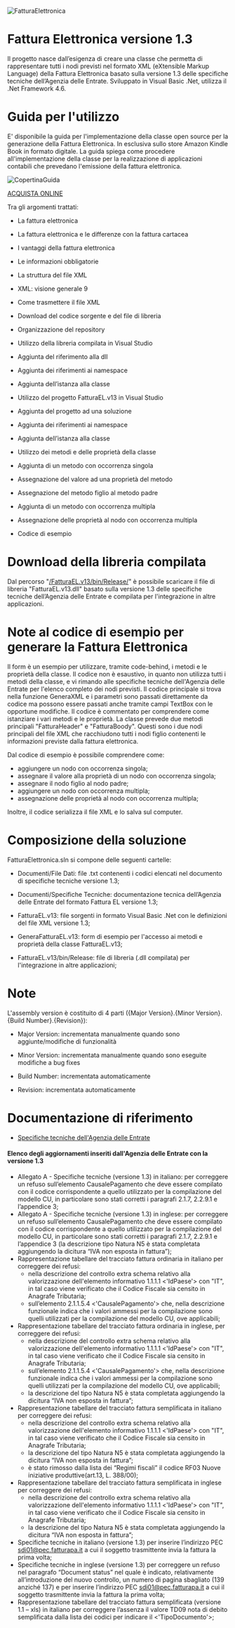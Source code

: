 ![FatturaElettronica](https://etabetaweb.files.wordpress.com/2018/11/fattura-elettronica.jpg)

# Fattura Elettronica versione 1.3
Il progetto nasce dall’esigenza di creare una classe che permetta di rappresentare tutti i nodi previsti nel formato XML  (eXtensible Markup Language) della Fattura Elettronica basato sulla versione 1.3 delle specifiche tecniche dell’Agenzia delle Entrate. Sviluppato in Visual Basic .Net, utilizza il .Net Framework 4.6.



# Guida per l'utilizzo
E' disponibile la guida per l'implementazione della classe open source per la generazione della Fattura Elettronica. In esclusiva sullo store Amazon Kindle Book in formato digitale. La guida spiega come procedere all'implementazione della classe per la realizzazione di applicazioni contabili che prevedano l'emissione della fattura elettronica.

![CopertinaGuida](https://etabetaweb.files.wordpress.com/2018/11/copertina-guida-fatturael.jpg) 

[ACQUISTA ONLINE](https://amzn.to/2A4D4aN)

Tra gli argomenti trattati:
* La fattura elettronica

* La fattura elettronica e le differenze con la fattura cartacea

* I vantaggi della fattura elettronica

* Le informazioni obbligatorie

* La struttura del file XML

* XML: visione generale 9

* Come trasmettere il file XML

* Download del codice sorgente e del file di libreria

* Organizzazione del repository

* Utilizzo della libreria compilata in Visual Studio

* Aggiunta del riferimento alla dll

* Aggiunta dei riferimenti ai namespace

* Aggiunta dell’istanza alla classe

* Utilizzo del progetto FatturaEL.v13 in Visual Studio

* Aggiunta del progetto ad una soluzione

* Aggiunta dei riferimenti ai namespace

* Aggiunta dell’istanza alla classe

* Utilizzo dei metodi e delle proprietà della classe

* Aggiunta di un metodo con occorrenza singola

* Assegnazione del valore ad una proprietà del metodo

* Assegnazione del metodo figlio al metodo padre

* Aggiunta di un metodo con occorrenza multipla

* Assegnazione delle proprietà al nodo con occorrenza multipla

* Codice di esempio

  

# Download della libreria compilata
Dal percorso "[/FatturaEL.v13/bin/Release/](https://github.com/EtabetaWeb/FatturaElettronica.v13/tree/master/FatturaEL.v13/bin/Release)" è possibile scaricare il file di libreria "FatturaEL.v13.dll" basato sulla versione 1.3 delle specifiche tecniche dell’Agenzia delle Entrate e compilata per l'integrazione in altre applicazioni.



# Note al codice di esempio per generare la Fattura Elettronica
Il form è un esempio per utilizzare, tramite code-behind, i metodi e le proprietà della classe. Il codice non è esaustivo, in quanto non utilizza tutti i metodi della classe, e vi rimando alle specifiche tecniche dell'Agenzia delle Entrate per l'elenco completo dei nodi previsti.
Il codice principale si trova nella funzione GeneraXML e i parametri sono passati direttamente da codice ma possono essere passati anche tramite campi TextBox con le opportune modifiche.
Il codice è commentato per comprendere come istanziare i vari metodi e le proprietà. La classe prevede due metodi principali "FatturaHeader" e "FatturaBoody". Questi sono i due nodi principali del file XML che racchiudono tutti i nodi figlio contenenti le informazioni previste dalla fattura elettronica.

Dal codice di esempio è possibile comprendere come:
- aggiungere un nodo con occorrenza singola;
- assegnare il valore alla proprietà di un nodo con occorrenza singola;
- assegnare il nodo figlio al nodo padre;
- aggiungere un nodo con occorrenza multipla;
- assegnazione delle proprietà al nodo con occorrenza multipla;

Inoltre, il codice serializza il file XML e lo salva sul computer.



# Composizione della soluzione
FatturaElettronica.sln si compone delle seguenti cartelle:
* Documenti/File Dati: file .txt contenenti i codici elencati nel documento di specifiche tecniche versione 1.3;

* Documenti/Specifiche Tecniche: documentazione tecnica dell’Agenzia delle Entrate del formato Fattura EL versione 1.3;

* FatturaEL.v13: file sorgenti in formato Visual Basic .Net con le definizioni del file XML versione 1.3;

* GeneraFatturaEL.v13: form di esempio per l'accesso ai metodi e proprietà della classe FatturaEL.v13;

* FatturaEL.v13/bin/Release: file di libreria (.dll compilata) per l'integrazione in altre applicazioni;

  

# Note
L'assembly version è costituito di 4 parti ({Major Version}.{Minor Version}.{Build Number}.{Revision}):
* Major Version: incrementata manualmente quando sono aggiunte/modifiche di funzionalità

* Minor Version: incrementata manualmente quando sono eseguite modifiche a bug fixes

* Build Number: incrementata automaticamente

* Revision: incrementata automaticamente

  

# Documentazione di riferimento
* [Specifiche tecniche dell'Agenzia delle Entrate](https://github.com/EtabetaWeb/FatturaElettronica.v13/tree/master/Documentazione/Specifiche%20Tecniche)



#### Elenco degli aggiornamenti inseriti dall'Agenzia delle Entrate con la versione 1.3

- Allegato A - Specifiche tecniche (versione 1.3) in italiano: per correggere un refuso sull’elemento CausalePagamento che deve essere compilato con il codice corrispondente a quello utilizzato per la compilazione del modello CU, in particolare sono stati corretti i paragrafi 2.1.7, 2.2.9.1 e l’appendice 3;
- Allegato A - Specifiche tecniche (versione 1.3) in inglese: per correggere un refuso sull’elemento CausalePagamento che deve essere compilato con il codice corrispondente a quello utilizzato per la compilazione del modello CU, in particolare sono stati corretti i paragrafi 2.1.7, 2.2.9.1 e l’appendice 3 (la descrizione tipo Natura N5 è stata completata aggiungendo la dicitura “IVA non esposta in fattura”);
- Rappresentazione tabellare del tracciato fattura ordinaria in italiano per correggere dei refusi:
  - nella descrizione del controllo extra schema relativo alla valorizzazione dell'elemento informativo 1.1.1.1 <'IdPaese'> con "IT", in tal caso viene verificato che il Codice Fiscale sia censito in Anagrafe Tributaria;
  - sull’elemento 2.1.1.5.4 <'CausalePagamento'> che, nella descrizione funzionale indica che i valori ammessi per la compilazione sono quelli utilizzati per la compilazione del modello CU, ove applicabili;
- Rappresentazione tabellare del tracciato fattura ordinaria in inglese, per correggere dei refusi:
  - nella descrizione del controllo extra schema relativo alla valorizzazione dell'elemento informativo 1.1.1.1 <'IdPaese'> con "IT", in tal caso viene verificato che il Codice Fiscale sia censito in Anagrafe Tributaria;
  - sull’elemento 2.1.1.5.4 <'CausalePagamento'> che, nella descrizione funzionale indica che i valori ammessi per la compilazione sono quelli utilizzati per la compilazione del modello CU, ove applicabili;
  - la descrizione del tipo Natura N5 è stata completata aggiungendo la dicitura “IVA non esposta in fattura”;
- Rappresentazione tabellare del tracciato fattura semplificata in italiano per correggere dei refusi:
  - nella descrizione del controllo extra schema relativo alla valorizzazione dell'elemento informativo 1.1.1.1 <'IdPaese'> con "IT", in tal caso viene verificato che il Codice Fiscale sia censito in Anagrafe Tributaria;
  - la descrizione del tipo Natura N5 è stata completata aggiungendo la dicitura “IVA non esposta in fattura”;
  - è stato rimosso dalla lista dei “Regimi fiscali” il codice RF03 Nuove iniziative produttive(art.13, L. 388/00);
- Rappresentazione tabellare del tracciato fattura semplificata in inglese per correggere dei refusi:
  - nella descrizione del controllo extra schema relativo alla valorizzazione dell'elemento informativo 1.1.1.1 <'IdPaese'> con "IT", in tal caso viene verificato che il Codice Fiscale sia censito in Anagrafe Tributaria;
  - la descrizione del tipo Natura N5 è stata completata aggiungendo la dicitura “IVA non esposta in fattura”; 
- Specifiche tecniche in italiano (versione 1.3) per inserire l’indirizzo PEC sdi01@pec.fatturapa.it a cui il soggetto trasmittente invia la fattura la prima volta;
- Specifiche tecniche in inglese (versione 1.3) per correggere un refuso nel paragrafo “Document status” nel quale è indicato, relativamente all’introduzione del nuovo controllo, un numero di pagina sbagliato (139 anziché 137) e per inserire l’indirizzo PEC sdi01@pec.fatturapa.it a cui il soggetto trasmittente invia la fattura la prima volta;
- Rappresentazione tabellare del tracciato fattura semplificata (versione 1.1 – xls) in italiano per correggere l’assenza il valore TD09 nota di debito semplificata dalla lista dei codici per indicare il <'TipoDocumento'>;